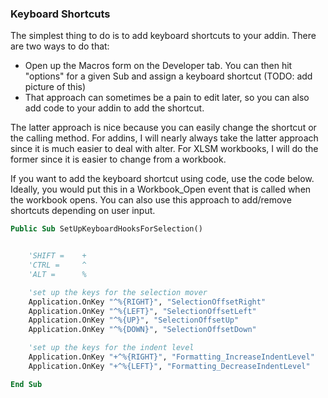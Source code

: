 ### Keyboard Shortcuts

The simplest thing to do is to add keyboard shortcuts to your addin. There are two ways to do that:

- Open up the Macros form on the Developer tab. You can then hit "options" for a given Sub and assign a keyboard shortcut (TODO: add picture of this)
- That approach can sometimes be a pain to edit later, so you can also add code to your addin to add the shortcut.

The latter approach is nice because you can easily change the shortcut or the calling method. For addins, I will nearly always take the latter approach since it is much easier to deal with alter. For XLSM workbooks, I will do the former since it is easier to change from a workbook.

If you want to add the keyboard shortcut using code, use the code below. Ideally, you would put this in a Workbook_Open event that is called when the workbook opens. You can also use this approach to add/remove shortcuts depending on user input.

```vb
Public Sub SetUpKeyboardHooksForSelection()


    'SHIFT =    +
    'CTRL =     ^
    'ALT =      %

    'set up the keys for the selection mover
    Application.OnKey "^%{RIGHT}", "SelectionOffsetRight"
    Application.OnKey "^%{LEFT}", "SelectionOffsetLeft"
    Application.OnKey "^%{UP}", "SelectionOffsetUp"
    Application.OnKey "^%{DOWN}", "SelectionOffsetDown"

    'set up the keys for the indent level
    Application.OnKey "+^%{RIGHT}", "Formatting_IncreaseIndentLevel"
    Application.OnKey "+^%{LEFT}", "Formatting_DecreaseIndentLevel"

End Sub
```
